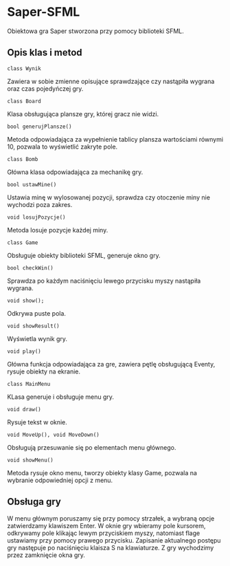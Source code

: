 # Saper-SFML
Obiektowa gra Saper stworzona przy pomocy biblioteki SFML.

## Opis klas i metod
```
class Wynik
```
Zawiera w sobie zmienne opisujące sprawdzające czy nastąpiła wygrana oraz czas pojedyńczej gry.


```
class Board
```
Klasa obsługująca plansze gry, której gracz nie widzi.
```
bool generujPlansze()
```
Metoda odpowiadająca za wypełnienie tablicy plansza wartościami równymi 10, pozwala to wyświetlić zakryte pole.

```
class Bomb
```
Główna klasa odpowiadająca za mechanikę gry.

```
bool ustawMine()
```
Ustawia minę w wylosowanej pozycji, sprawdza czy otoczenie miny nie wychodzi poza zakres.

```
void losujPozycje()
```
Metoda losuje pozycje każdej miny.

```
class Game
```
Obsługuje obiekty biblioteki SFML, generuje okno gry.

```
bool checkWin()
```
Sprawdza po każdym naciśnięciu lewego przycisku myszy nastąpiła wygrana.

```
void show();
```
Odkrywa puste pola.

```
void showResult()
```
Wyświetla wynik gry.

```
void play()
```
Główna funkcja odpowiadająca za gre, zawiera pętlę obsługującą Eventy, rysuje obiekty na ekranie.

```
class MainMenu
```
KLasa generuje i obsługuje menu gry.

```
void draw()
```
Rysuje tekst w oknie.

```
void MoveUp(), void MoveDown()
```
Obsługują przesuwanie się po elementach menu głównego.

```
void showMenu()
```
Metoda rysuje okno menu, tworzy obiekty klasy Game, pozwala na wybranie odpowiedniej opcji z menu.



## Obsługa gry
W menu głównym poruszamy się przy pomocy strzałek, a wybraną opcje zatwierdzamy klawiszem Enter.
W oknie gry wbieramy pole kursorem, odkrywamy pole klikając lewym przyciskiem myszy, natomiast flage ustawiamy przy pomocy prawego przycisku.
Zapisanie aktualnego postępu gry następuje po naciśnięciu klaisza S na klawiaturze.
Z gry wychodzimy przez zamknięcie okna gry.
